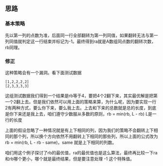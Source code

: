 ## 思路

### 基本策略

先以第一列的点数为准，后面同一行全部翻转为第一列同值，如果翻转无法与第一列同值就判定这一行结束并标记为-1。最终得到ra就是A数组同点数的翻转次数，rb同理。

### 修正

这种策略会有一个漏洞。看下面测试数据

    [1,2,2,2,2]
    [2,3,3,3,3]

这组测试数据我们得到一个结果是rb等于4，要把4个2翻下来，其实最优解是把第一个2翻上去。但是我们依然可以用上面的策略来算，为什么呢，因为要实现一行2有两种方式，要么你下来，要么我上去。上去和下来的总数就是总的长度，到底是你下来还是我上去，咱们遵守少数服从多数的原则，rb = min(rb, L - rb) L是一行的长度
 
上面的假设忽略了一种情况就是有上下相同的列，因为我们的策略不会翻转上下相同的那个列，所以换个方向依然不用翻转上下相同的那些列，所以上面的公式改为 rb = min(rb, L - rb - same)，same 就是上下相同的列数。

咱们用这个例子探讨了rb的最优值，ra的最优值也是这么算法，最终再比较一下ra和rb哪个更小，哪个就是最终结果，但是要注意处理 -1 这个特殊值。
